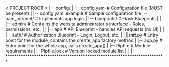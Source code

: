 < PROJECT ROOT >
   |-- config/
   |    |-- config.yaml          # Configuration file (MUST be present)
   |    |-- config.yaml.example  # Sample configuration file
   |-- oam_intranet/             # Implements app logic
   |    |-- blueprints/          # Flask Blueprints
   |    |    |-- admin/               # Contains the website administrator's interface - Roles, permissions, etc.
   |    |    |-- api/                 # API Blueprint - handles API requests (no UI)
   |    |    |-- auth/                # Authorization Blueprint - Login, Logout, etc.
   |    |
   |   __init__.py               # Entry point for the module, contains the create_app factory method 
   |
   |-- app.py                    # Entry point for the whole app, calls create_app()
   |
   |-- Pipfile                   # Module requirements
   |-- Pipfile.lock              # Version locked module list
   |   |
   |-- ************************************************************************
